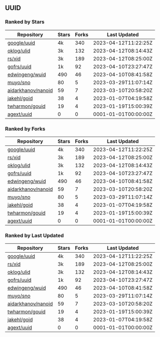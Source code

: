## UUID

### Ranked by Stars

| Repository | Stars | Forks | Last Updated |
|------------|-------|-------|--------------|
| [google/uuid](https://github.com/google/uuid) | 4k | 340 | 2023-04-12T11:22:25Z |
| [oklog/ulid](https://github.com/oklog/ulid) | 3k | 132 | 2023-04-12T08:14:43Z |
| [rs/xid](https://github.com/rs/xid) | 3k | 189 | 2023-04-12T08:25:00Z |
| [gofrs/uuid](https://github.com/gofrs/uuid) | 1k | 92 | 2023-04-10T23:27:47Z |
| [edwingeng/wuid](https://github.com/edwingeng/wuid) | 490 | 46 | 2023-04-10T08:41:58Z |
| [muyo/sno](https://github.com/muyo/sno) | 80 | 5 | 2023-03-29T11:07:14Z |
| [aidarkhanov/nanoid](https://github.com/aidarkhanov/nanoid) | 59 | 7 | 2023-03-10T20:58:20Z |
| [jakehl/goid](https://github.com/jakehl/goid) | 38 | 4 | 2023-01-07T04:19:58Z |
| [twharmon/gouid](https://github.com/twharmon/gouid) | 19 | 4 | 2023-01-19T15:00:39Z |
| [agext/uuid](https://github.com/agext/uuid) | 0 | 0 | 0001-01-01T00:00:00Z |

### Ranked by Forks

| Repository | Stars | Forks | Last Updated |
|------------|-------|-------|--------------|
| [google/uuid](https://github.com/google/uuid) | 4k | 340 | 2023-04-12T11:22:25Z |
| [rs/xid](https://github.com/rs/xid) | 3k | 189 | 2023-04-12T08:25:00Z |
| [oklog/ulid](https://github.com/oklog/ulid) | 3k | 132 | 2023-04-12T08:14:43Z |
| [gofrs/uuid](https://github.com/gofrs/uuid) | 1k | 92 | 2023-04-10T23:27:47Z |
| [edwingeng/wuid](https://github.com/edwingeng/wuid) | 490 | 46 | 2023-04-10T08:41:58Z |
| [aidarkhanov/nanoid](https://github.com/aidarkhanov/nanoid) | 59 | 7 | 2023-03-10T20:58:20Z |
| [muyo/sno](https://github.com/muyo/sno) | 80 | 5 | 2023-03-29T11:07:14Z |
| [jakehl/goid](https://github.com/jakehl/goid) | 38 | 4 | 2023-01-07T04:19:58Z |
| [twharmon/gouid](https://github.com/twharmon/gouid) | 19 | 4 | 2023-01-19T15:00:39Z |
| [agext/uuid](https://github.com/agext/uuid) | 0 | 0 | 0001-01-01T00:00:00Z |

### Ranked by Last Updated

| Repository | Stars | Forks | Last Updated |
|------------|-------|-------|--------------|
| [google/uuid](https://github.com/google/uuid) | 4k | 340 | 2023-04-12T11:22:25Z |
| [rs/xid](https://github.com/rs/xid) | 3k | 189 | 2023-04-12T08:25:00Z |
| [oklog/ulid](https://github.com/oklog/ulid) | 3k | 132 | 2023-04-12T08:14:43Z |
| [gofrs/uuid](https://github.com/gofrs/uuid) | 1k | 92 | 2023-04-10T23:27:47Z |
| [edwingeng/wuid](https://github.com/edwingeng/wuid) | 490 | 46 | 2023-04-10T08:41:58Z |
| [muyo/sno](https://github.com/muyo/sno) | 80 | 5 | 2023-03-29T11:07:14Z |
| [aidarkhanov/nanoid](https://github.com/aidarkhanov/nanoid) | 59 | 7 | 2023-03-10T20:58:20Z |
| [twharmon/gouid](https://github.com/twharmon/gouid) | 19 | 4 | 2023-01-19T15:00:39Z |
| [jakehl/goid](https://github.com/jakehl/goid) | 38 | 4 | 2023-01-07T04:19:58Z |
| [agext/uuid](https://github.com/agext/uuid) | 0 | 0 | 0001-01-01T00:00:00Z |

